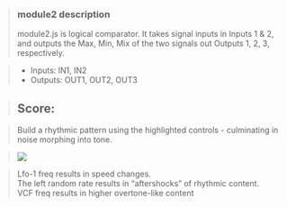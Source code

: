 >### module2 description
>module2.js is logical comparator. It takes signal inputs in Inputs 1 & 2, and outputs the Max, Min, Mix of the two signals out Outputs 1, 2, 3, respectively.

>- Inputs: IN1, IN2
>- Outputs: OUT1, OUT2, OUT3

>## Score:

>Build a rhythmic pattern using the highlighted controls - culminating in noise morphing into tone.

><img src="https://i.imgur.com/PRBBGu9.png">

>Lfo-1 freq results in speed changes.<br/>
>The left random rate results in “aftershocks” of rhythmic content.<br/>
>VCF freq results in higher overtone-like content
